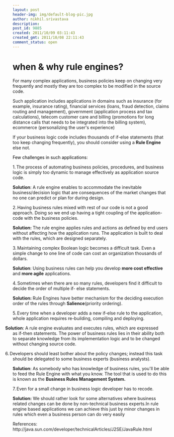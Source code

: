 ```yaml
---
layout: post
header-img: img/default-blog-pic.jpg
author: nikhil.srivastava
description: 
post_id: 9885
created: 2011/10/09 03:11:43
created_gmt: 2011/10/08 22:11:43
comment_status: open
---
```


# when & why rule engines?

<p><head>
<script type="text/javascript"></p>
<p>var _gaq = _gaq || [];
  _gaq.push(['_setAccount', 'UA-30218999-1']);
  _gaq.push(['_trackPageview']);</p>
<p>(function() {
    var ga = document.createElement('script'); ga.type = 'text/javascript'; ga.async = true;
    ga.src = ('https:' == document.location.protocol ? 'https://ssl' : 'http://www') + '.google-analytics.com/ga.js';
    var s = document.getElementsByTagName('script')[0]; s.parentNode.insertBefore(ga, s);
  })();</p>
<p></script>
</head>
<span style="line-height: normal;">For many complex applications, business policies keep on changing very frequently and mostly they are too complex to be modified in the source code.</span>
<p style="line-height: normal;" class="MsoNormal"><span><span style="background: white;">Such application includes applications in domains such as insurance (for example, insurance rating), financial services (loans, fraud detection, claims routing and management), government (application process and tax calculations), telecom customer care and billing (promotions for long distance calls that needs to be integrated into the billing system), ecommerce (personalizing the user's experience)</span></span><span><span style="mso-bidi-font-family: Arial; color: black; background: white;"> </span></span></p>
<p style="line-height: normal;" class="MsoNormal"><span><span style="background: white;">If your business logic code includes thousands of if-else statements (that too keep changing</span></span><span><span style="font-size: 10.0pt; background: white;"> </span><span style="background: white;">frequently), you should consider using a</span></span><span><span style="font-size: 10.0pt; background: white;"> </span><strong><span style="background: white;">Rule Engine</span></strong></span><span><span style="font-size: 10.0pt; background: white;"> </span><span style="background: white;">else not</span></span><span><span style="font-size: 10.0pt; background: white;">.</span></span></p>
<!--more-->
<p style="line-height: normal;" class="MsoNormal"><span><span style="mso-bidi-font-family: Arial; color: black; background: white;">Few challenges in such applications:</span></span></p>
<p style="line-height: normal;" class="MsoNormal"><span><span><span>1.<span style="font: 7.0pt &quot;Times New Roman&quot;;"> </span></span></span></span><span>The process of automating business policies, procedures, and business logic is simply too dynamic to manage effectively as application source code.</span></p>
<strong>Solution</strong>: <span> </span>A rule engine enables to accommodate the inevitable business/decision logic <span> </span>that are consequences of the market changes that no one can predict or plan for during design.</p>
<p><span style="line-height: normal;"><span><span><span>2.<span style="font: 7.0pt &quot;Times New Roman&quot;;"> </span></span></span></span><span>Having business rules mixed with rest of our code is not a good approach. Doing so we end up having a tight coupling of the application-code with the business policies.</span></span></p>
<p><strong>Solution: </strong>The rule engine applies rules and actions as defined by end users without affecting how the application runs. The application is built to deal with the rules, which are designed separately.</p>
<p><span style="line-height: normal;"><span><span><span>3.<span style="font: 7.0pt &quot;Times New Roman&quot;;"> </span></span></span></span><span>Maintaining complex Boolean logic becomes a difficult task. Even a simple change to one line of code can cost an organization thousands of dollars.</span></span></p>
<p><strong>Solution</strong>:<span> </span>Using business rules can help you develop <strong>more cost effective</strong> and <strong>more agile</strong> applications.</p>
<p><span style="line-height: normal;"><span><span><span>4.<span style="font: 7.0pt &quot;Times New Roman&quot;;"> </span></span></span></span><span>Sometimes when there are so many rules, developers find it difficult to decide the order of multiple if- else statements.</span></span></p>
<p><strong>Solution: </strong>Rule Engines have better mechanism for the deciding execution order <span> </span>of the rules through <strong>Salience</strong>(priority ordering).</p>
<p><span style="line-height: normal;"><span><span><span>5.<span style="font: 7.0pt &quot;Times New Roman&quot;;"> </span></span></span></span><span>Every time when a developer adds a new if-else rule to the application, whole application requires re-building, compiling and deploying.</span></span>
<p style="text-indent: -.25in; line-height: normal; mso-list: l0 level1 lfo1;" class="MsoListParagraphCxSpMiddle"><span> <strong>
Solution</strong>: A rule engine evaluates and executes rules, which are expressed as if-then statements. The power of business rules lies in their ability both to separate knowledge from its implementation logic and to be changed without changing source code.</span></p>
<p style="text-indent: -.25in; line-height: normal; mso-list: l0 level1 lfo1;" class="MsoListParagraphCxSpMiddle"><span><span><span>6.<span style="font: 7.0pt &quot;Times New Roman&quot;;"> </span></span></span></span><span>Developers should least bother about the policy changes; instead this task should be delegated to some business experts (business analysts).</span></p>
<strong>Solution</strong>: As somebody who has knowledge of business rules, you'll be able to feed the Rule Engine with what you know. The tool that is used to do this is known as the <strong>Business Rules Management System.
</strong></p>
<p><strong><span style="font-weight: normal; line-height: normal;"><span><span><span>7.<span style="font: 7.0pt &quot;Times New Roman&quot;;"> </span></span></span></span><span>E</span>ven for a small change in business logic developer has to recode.</span></strong></p>
<p><strong>Solution:</strong> We should rather look for some alternatives where business related changes can be done by non-technical business experts.In rule engine based applications we can achieve this just by minor changes in rules which even a business person can do very easily</p>
<p>References: http://java.sun.com/developer/technicalArticles/J2SE/JavaRule.html</p>